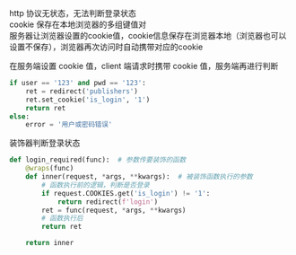 
http 协议无状态，无法判断登录状态  
cookie 保存在本地浏览器的多组键值对  
服务器让浏览器设置的cookie值，cookie信息保存在浏览器本地（浏览器也可以设置不保存），浏览器再次访问时自动携带对应的cookie  

在服务端设置 cookie 值，client 端请求时携带 cookie 值，服务端再进行判断
```python
if user == '123' and pwd == '123':
    ret = redirect('publishers')
    ret.set_cookie('is_login', '1')
    return ret
else:
    error = '用户或密码错误'
```

装饰器判断登录状态
```python
def login_required(func):  # 参数传要装饰的函数
    @wraps(func)
    def inner(request, *args, **kwargs):  # 被装饰函数执行的参数
        # 函数执行前的逻辑，判断是否登录
        if request.COOKIES.get('is_login') != '1':
            return redirect(f'login')
        ret = func(request, *args, **kwargs)
        # 函数执行后
        return ret

    return inner
```